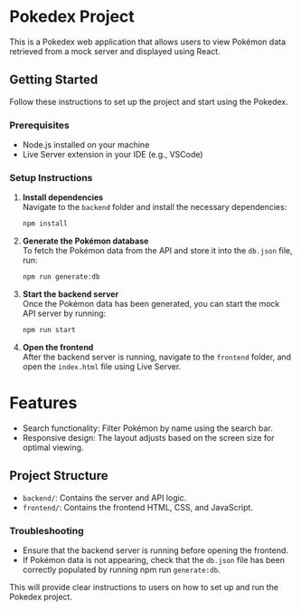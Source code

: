 # Pokedex Project

This is a Pokedex web application that allows users to view Pokémon data retrieved from a mock server and displayed using React.

## Getting Started

Follow these instructions to set up the project and start using the Pokedex.

### Prerequisites

- Node.js installed on your machine
- Live Server extension in your IDE (e.g., VSCode)

### Setup Instructions

1. **Install dependencies**  
   Navigate to the `backend` folder and install the necessary dependencies:
   ```bash
   npm install
   ```
2. **Generate the Pokémon database**  
   To fetch the Pokémon data from the API and store it into the `db.json` file, run:
   ```bash
   npm run generate:db
   ```
3. **Start the backend server**  
   Once the Pokémon data has been generated, you can start the mock API server by running:
   ```bash
   npm run start
   ```
4. **Open the frontend**  
   After the backend server is running, navigate to the `frontend` folder, and open the `index.html` file using Live Server.

# Features

- Search functionality: Filter Pokémon by name using the search bar.
- Responsive design: The layout adjusts based on the screen size for optimal viewing.

## Project Structure

- `backend/`: Contains the server and API logic.
- `frontend/`: Contains the frontend HTML, CSS, and JavaScript.

### Troubleshooting

- Ensure that the backend server is running before opening the frontend.
- If Pokémon data is not appearing, check that the `db.json` file has been correctly populated by running npm run `generate:db`.

This will provide clear instructions to users on how to set up and run the Pokedex project.
